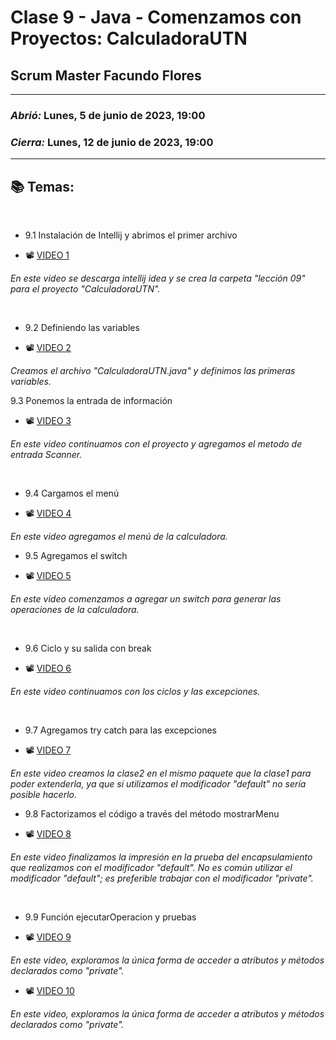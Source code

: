 # Clase 9 - Java - Comenzamos con Proyectos: CalculadoraUTN
## Scrum Master Facundo Flores

---

### *Abrió:* Lunes, 5 de junio de 2023, 19:00
### *Cierra:* Lunes, 12 de junio de 2023, 19:00

---

## 📚 Temas:

<br>

- 9.1 Instalación de Intellij y abrimos el primer archivo

- 📽 [VIDEO 1](https://frsrutneduar-my.sharepoint.com/personal/abetancud_frsr_utn_edu_ar/_layouts/15/stream.aspx?id=%2Fpersonal%2Fabetancud%5Ffrsr%5Futn%5Fedu%5Far%2FDocuments%2FJava%20Tercer%20Semestre%202023%2FClase%209%2FClase%209%20Parte%201%20Java%2Emp4&ga=1)

*En este video se descarga intellij idea y se crea la carpeta "lección 09" para el proyecto "CalculadoraUTN".*

<br>

- 9.2 Definiendo las variables

- 📽 [VIDEO 2](https://frsrutneduar-my.sharepoint.com/personal/abetancud_frsr_utn_edu_ar/_layouts/15/stream.aspx?id=%2Fpersonal%2Fabetancud%5Ffrsr%5Futn%5Fedu%5Far%2FDocuments%2FJava%20Tercer%20Semestre%202023%2FClase%209%2FClase%209%20Parte%202%20Java%2Emp4&ga=1)

*Creamos el archivo "CalculadoraUTN.java" y definimos las primeras variables.*

9.3 Ponemos la entrada de información

- 📽 [VIDEO 3](https://frsrutneduar-my.sharepoint.com/personal/abetancud_frsr_utn_edu_ar/_layouts/15/stream.aspx?id=%2Fpersonal%2Fabetancud%5Ffrsr%5Futn%5Fedu%5Far%2FDocuments%2FJava%20Tercer%20Semestre%202023%2FClase%209%2FClase%209%20Parte%203%20Java%2Emp4&ga=1)

*En este video continuamos con el proyecto y agregamos el metodo de entrada Scanner.*

<br>

- 9.4 Cargamos el menú

- 📽 [VIDEO 4](https://frsrutneduar-my.sharepoint.com/personal/abetancud_frsr_utn_edu_ar/_layouts/15/stream.aspx?id=%2Fpersonal%2Fabetancud%5Ffrsr%5Futn%5Fedu%5Far%2FDocuments%2FJava%20Tercer%20Semestre%202023%2FClase%209%2FClase%209%20Parte%204%20Java%2Emp4&ga=1)

*En este video agregamos el menú de la calculadora.*

- 9.5 Agregamos el switch

- 📽 [VIDEO 5](https://frsrutneduar-my.sharepoint.com/personal/abetancud_frsr_utn_edu_ar/_layouts/15/stream.aspx?id=%2Fpersonal%2Fabetancud%5Ffrsr%5Futn%5Fedu%5Far%2FDocuments%2FJava%20Tercer%20Semestre%202023%2FClase%209%2FClase%209%20Parte%205%20Java%2Emp4&ga=1)

*En este video comenzamos a agregar un switch para generar las operaciones de la calculadora.*

<br>

- 9.6 Ciclo y su salida con break

- 📽 [VIDEO 6](https://frsrutneduar-my.sharepoint.com/personal/abetancud_frsr_utn_edu_ar/_layouts/15/stream.aspx?id=%2Fpersonal%2Fabetancud%5Ffrsr%5Futn%5Fedu%5Far%2FDocuments%2FJava%20Tercer%20Semestre%202023%2FClase%209%2FClase%209%20Parte%206%20Java%2Emp4&ga=1)

*En este video continuamos con los ciclos y las excepciones.*

<br>

- 9.7 Agregamos try catch para las excepciones

- 📽 [VIDEO 7](https://frsrutneduar-my.sharepoint.com/personal/abetancud_frsr_utn_edu_ar/_layouts/15/stream.aspx?id=%2Fpersonal%2Fabetancud%5Ffrsr%5Futn%5Fedu%5Far%2FDocuments%2FJava%20Tercer%20Semestre%202023%2FClase%209%2FClase%209%20Parte%207%20Java%2Emp4&ga=1)

*En este video creamos la clase2 en el mismo paquete que la clase1 para poder extenderla, ya que si utilizamos el modificador "default" no sería posible hacerlo.*

- 9.8 Factorizamos el código a través del método mostrarMenu

- 📽 [VIDEO 8](https://frsrutneduar-my.sharepoint.com/personal/abetancud_frsr_utn_edu_ar/_layouts/15/stream.aspx?id=%2Fpersonal%2Fabetancud%5Ffrsr%5Futn%5Fedu%5Far%2FDocuments%2FJava%20Tercer%20Semestre%202023%2FClase%209%2FClase%209%20Parte%208%20Java%2Emp4&ga=1)

*En este video finalizamos la impresión en la prueba del encapsulamiento que realizamos con el modificador "default". No es común utilizar el modificador "default"; es preferible trabajar con el modificador "private".*

<br>

- 9.9 Función ejecutarOperacion y pruebas

- 📽 [VIDEO 9](https://frsrutneduar-my.sharepoint.com/personal/abetancud_frsr_utn_edu_ar/_layouts/15/stream.aspx?id=%2Fpersonal%2Fabetancud%5Ffrsr%5Futn%5Fedu%5Far%2FDocuments%2FJava%20Tercer%20Semestre%202023%2FClase%209%2FClase%209%20Parte%209%20Java%2Emp4&ga=1)

*En este video, exploramos la única forma de acceder a atributos y métodos declarados como "private".*

- 📽 [VIDEO 10](https://frsrutneduar-my.sharepoint.com/personal/abetancud_frsr_utn_edu_ar/_layouts/15/stream.aspx?id=%2Fpersonal%2Fabetancud%5Ffrsr%5Futn%5Fedu%5Far%2FDocuments%2FJava%20Tercer%20Semestre%202023%2FClase%209%2FClase%209%20Parte%2010%20Java%2Emp4&ga=1)

*En este video, exploramos la única forma de acceder a atributos y métodos declarados como "private".*
